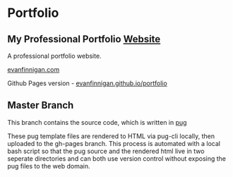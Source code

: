 # Portfolio

## My Professional Portfolio [Website](https://www.evanfinnigan.com)

A professional portfolio website.

[evanfinnigan.com](https://www.evanfinnigan.com)

Github Pages version - [evanfinnigan.github.io/portfolio](https://evanfinnigan.github.io/portfolio)

## Master Branch

This branch contains the source code, which is written in [pug](https://pugjs.org/api/getting-started.html)

These pug template files are rendered to HTML via pug-cli locally, then uploaded to the gh-pages branch.
This process is automated with a local bash script so that the pug source and the rendered html live in two 
seperate directories and can both use version control without exposing the pug files to the web domain.
